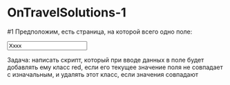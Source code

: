 # OnTravelSolutions-1

#1
Предположим, есть страница, на которой всего одно поле:

<style>.red {color: red;}</style>
<input type="text" name="name" class="js_name" value="Xxxx">

Задача: написать скрипт, который при вводе данных в поле будет добавлять ему класс red, если его текущее значение поля не совпадает с изначальным, и удалять этот класс, если значения совпадают


